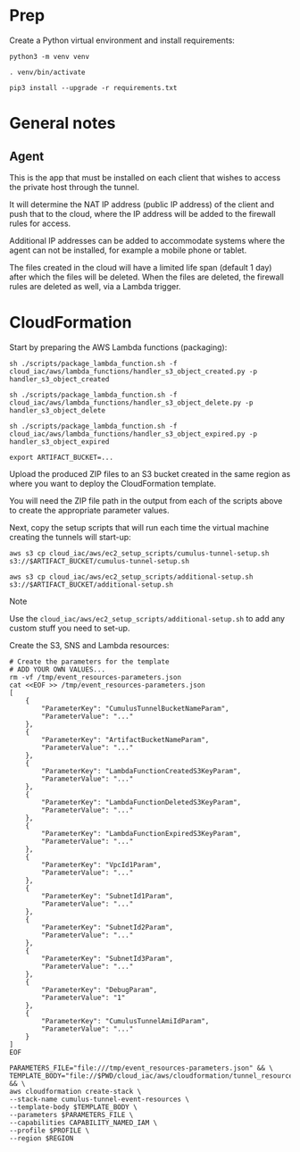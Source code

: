 # Prep

Create a Python virtual environment and install requirements:

```shell
python3 -m venv venv

. venv/bin/activate

pip3 install --upgrade -r requirements.txt
```

# General notes

## Agent

This is the app that must be installed on each client that wishes to access the private host through the tunnel.

It will determine the NAT IP address (public IP address) of the client and push that to the cloud, where the IP address will be added to the firewall rules for access.

Additional IP addresses can be added to accommodate systems where the agent can not be installed, for example a mobile phone or tablet.

The files created in the cloud will have a limited life span (default 1 day) after which the files will be deleted. When the files are deleted, the firewall rules are deleted as well, via a Lambda trigger.

# CloudFormation

Start by preparing the AWS Lambda functions (packaging):

```shell
sh ./scripts/package_lambda_function.sh -f cloud_iac/aws/lambda_functions/handler_s3_object_created.py -p handler_s3_object_created

sh ./scripts/package_lambda_function.sh -f cloud_iac/aws/lambda_functions/handler_s3_object_delete.py -p handler_s3_object_delete

sh ./scripts/package_lambda_function.sh -f cloud_iac/aws/lambda_functions/handler_s3_object_expired.py -p handler_s3_object_expired

export ARTIFACT_BUCKET=...
```

Upload the produced ZIP files to an S3 bucket created in the same region as where you want to deploy the CloudFormation template.

You will need the ZIP file path in the output from each of the scripts above to create the appropriate parameter values.

Next, copy the setup scripts that will run each time the virtual machine creating the tunnels will start-up:

```shell
aws s3 cp cloud_iac/aws/ec2_setup_scripts/cumulus-tunnel-setup.sh s3://$ARTIFACT_BUCKET/cumulus-tunnel-setup.sh

aws s3 cp cloud_iac/aws/ec2_setup_scripts/additional-setup.sh s3://$ARTIFACT_BUCKET/additional-setup.sh
```

> [!NOTE]  
> Use the `cloud_iac/aws/ec2_setup_scripts/additional-setup.sh` to add any custom stuff you need to set-up.

Create the S3, SNS and Lambda resources:

```shell
# Create the parameters for the template 
# ADD YOUR OWN VALUES...
rm -vf /tmp/event_resources-parameters.json
cat <<EOF >> /tmp/event_resources-parameters.json
[
    {
        "ParameterKey": "CumulusTunnelBucketNameParam",
        "ParameterValue": "..."
    },
    {
        "ParameterKey": "ArtifactBucketNameParam",
        "ParameterValue": "..."
    },
    {
        "ParameterKey": "LambdaFunctionCreatedS3KeyParam",
        "ParameterValue": "..."
    },
    {
        "ParameterKey": "LambdaFunctionDeletedS3KeyParam",
        "ParameterValue": "..."
    },
    {
        "ParameterKey": "LambdaFunctionExpiredS3KeyParam",
        "ParameterValue": "..."
    },
    {
        "ParameterKey": "VpcId1Param",
        "ParameterValue": "..."
    },
    {
        "ParameterKey": "SubnetId1Param",
        "ParameterValue": "..."
    },
    {
        "ParameterKey": "SubnetId2Param",
        "ParameterValue": "..."
    },
    {
        "ParameterKey": "SubnetId3Param",
        "ParameterValue": "..."
    },
    {
        "ParameterKey": "DebugParam",
        "ParameterValue": "1"
    },
    {
        "ParameterKey": "CumulusTunnelAmiIdParam",
        "ParameterValue": "..."
    }
]
EOF

PARAMETERS_FILE="file:///tmp/event_resources-parameters.json" && \
TEMPLATE_BODY="file://$PWD/cloud_iac/aws/cloudformation/tunnel_resources.yaml" && \
aws cloudformation create-stack \
--stack-name cumulus-tunnel-event-resources \
--template-body $TEMPLATE_BODY \
--parameters $PARAMETERS_FILE \
--capabilities CAPABILITY_NAMED_IAM \
--profile $PROFILE \
--region $REGION
```
